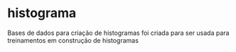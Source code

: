 # histograma
Bases de dados para criação de histogramas foi criada para ser usada para treinamentos em construção de histogramas 
